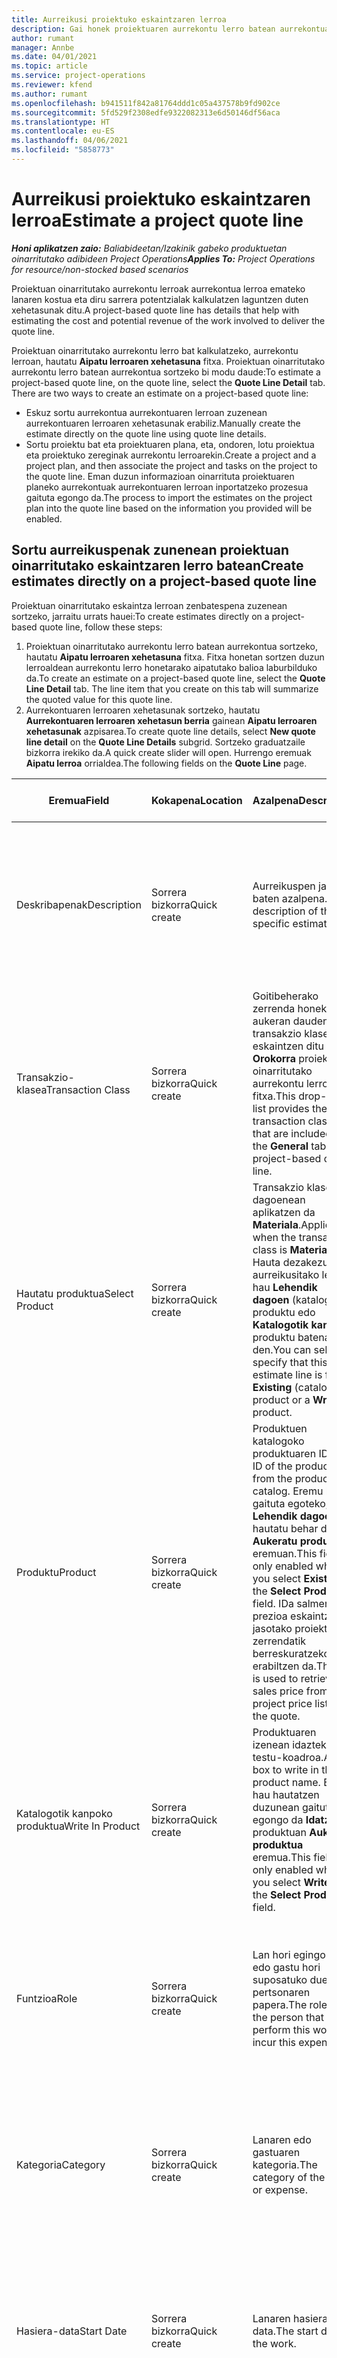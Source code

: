 ```yaml
---
title: Aurreikusi proiektuko eskaintzaren lerroa
description: Gai honek proiektuaren aurrekontu lerro batean aurrekontua nola sortu jakiteko informazioa eskaintzen du.
author: rumant
manager: Annbe
ms.date: 04/01/2021
ms.topic: article
ms.service: project-operations
ms.reviewer: kfend
ms.author: rumant
ms.openlocfilehash: b941511f842a81764ddd1c05a437578b9fd902ce
ms.sourcegitcommit: 5fd529f2308edfe9322082313e6d50146df56aca
ms.translationtype: HT
ms.contentlocale: eu-ES
ms.lasthandoff: 04/06/2021
ms.locfileid: "5858773"
---
```

# <a name="estimate-a-project-quote-line"></a><span data-ttu-id="7b7d9-103">Aurreikusi proiektuko eskaintzaren lerroa</span><span class="sxs-lookup"><span data-stu-id="7b7d9-103">Estimate a project quote line</span></span>

<span data-ttu-id="7b7d9-104">_**Honi aplikatzen zaio:** Baliabideetan/Izakinik gabeko produktuetan oinarritutako adibideen Project Operations_</span><span class="sxs-lookup"><span data-stu-id="7b7d9-104">_**Applies To:** Project Operations for resource/non-stocked based scenarios_</span></span>

<span data-ttu-id="7b7d9-105">Proiektuan oinarritutako aurrekontu lerroak aurrekontua lerroa emateko lanaren kostua eta diru sarrera potentzialak kalkulatzen laguntzen duten xehetasunak ditu.</span><span class="sxs-lookup"><span data-stu-id="7b7d9-105">A project-based quote line has details that help with estimating the cost and potential revenue of the work involved to deliver the quote line.</span></span>

<span data-ttu-id="7b7d9-106">Proiektuan oinarritutako aurrekontu lerro bat kalkulatzeko, aurrekontu lerroan, hautatu **Aipatu lerroaren xehetasuna** fitxa. Proiektuan oinarritutako aurrekontu lerro batean aurrekontua sortzeko bi modu daude:</span><span class="sxs-lookup"><span data-stu-id="7b7d9-106">To estimate a project-based quote line, on the quote line, select the **Quote Line Detail** tab. There are two ways to create an estimate on a project-based quote line:</span></span>

   - <span data-ttu-id="7b7d9-107">Eskuz sortu aurrekontua aurrekontuaren lerroan zuzenean aurrekontuaren lerroaren xehetasunak erabiliz.</span><span class="sxs-lookup"><span data-stu-id="7b7d9-107">Manually create the estimate directly on the quote line using quote line details.</span></span> 
   - <span data-ttu-id="7b7d9-108">Sortu proiektu bat eta proiektuaren plana, eta, ondoren, lotu proiektua eta proiektuko zereginak aurrekontu lerroarekin.</span><span class="sxs-lookup"><span data-stu-id="7b7d9-108">Create a project and a project plan, and then associate the project and tasks on the project to the quote line.</span></span> <span data-ttu-id="7b7d9-109">Eman duzun informazioan oinarrituta proiektuaren planeko aurrekontuak aurrekontuaren lerroan inportatzeko prozesua gaituta egongo da.</span><span class="sxs-lookup"><span data-stu-id="7b7d9-109">The process to import the estimates on the project plan into the quote line based on the information you provided will be enabled.</span></span>

## <a name="create-estimates-directly-on-a-project-based-quote-line"></a><span data-ttu-id="7b7d9-110">Sortu aurreikuspenak zunenean proiektuan oinarritutako eskaintzaren lerro batean</span><span class="sxs-lookup"><span data-stu-id="7b7d9-110">Create estimates directly on a project-based quote line</span></span>

<span data-ttu-id="7b7d9-111">Proiektuan oinarritutako eskaintza lerroan zenbatespena zuzenean sortzeko, jarraitu urrats hauei:</span><span class="sxs-lookup"><span data-stu-id="7b7d9-111">To create estimates directly on a project-based quote line, follow these steps:</span></span>

1. <span data-ttu-id="7b7d9-112">Proiektuan oinarritutako aurrekontu lerro batean aurrekontua sortzeko, hautatu **Aipatu lerroaren xehetasuna** fitxa. Fitxa honetan sortzen duzun lerroaldean aurrekontu lerro honetarako aipatutako balioa laburbilduko da.</span><span class="sxs-lookup"><span data-stu-id="7b7d9-112">To create an estimate on a project-based quote line, select the **Quote Line Detail** tab. The line item that you create on this tab will summarize the quoted value for this quote line.</span></span> 
2. <span data-ttu-id="7b7d9-113">Aurrekontuaren lerroaren xehetasunak sortzeko, hautatu **Aurrekontuaren lerroaren xehetasun berria** gainean **Aipatu lerroaren xehetasunak** azpisarea.</span><span class="sxs-lookup"><span data-stu-id="7b7d9-113">To create quote line details, select **New quote line detail** on the **Quote Line Details** subgrid.</span></span> <span data-ttu-id="7b7d9-114">Sortzeko graduatzaile bizkorra irekiko da.</span><span class="sxs-lookup"><span data-stu-id="7b7d9-114">A quick create slider will open.</span></span> <span data-ttu-id="7b7d9-115">Hurrengo eremuak **Aipatu lerroa** orrialdea.</span><span class="sxs-lookup"><span data-stu-id="7b7d9-115">The following fields on the **Quote Line** page.</span></span>

| <span data-ttu-id="7b7d9-116">**Eremua**</span><span class="sxs-lookup"><span data-stu-id="7b7d9-116">**Field**</span></span> | <span data-ttu-id="7b7d9-117">**Kokapena**</span><span class="sxs-lookup"><span data-stu-id="7b7d9-117">**Location**</span></span> | <span data-ttu-id="7b7d9-118">**Azalpena**</span><span class="sxs-lookup"><span data-stu-id="7b7d9-118">**Description**</span></span> | <span data-ttu-id="7b7d9-119">**Downstream eragina**</span><span class="sxs-lookup"><span data-stu-id="7b7d9-119">**Downstream impact**</span></span> |
| --- | --- | --- | --- |
| <span data-ttu-id="7b7d9-120">Deskribapenak</span><span class="sxs-lookup"><span data-stu-id="7b7d9-120">Description</span></span> | <span data-ttu-id="7b7d9-121">Sorrera bizkorra</span><span class="sxs-lookup"><span data-stu-id="7b7d9-121">Quick create</span></span> | <span data-ttu-id="7b7d9-122">Aurreikuspen jakin baten azalpena.</span><span class="sxs-lookup"><span data-stu-id="7b7d9-122">A description of the specific estimate.</span></span> | <span data-ttu-id="7b7d9-123">Balio horrek lehenetsitako lotura duen eskaintzaren lerroaren xehetasunak lehenetsitakoak dira automatikoki sortzen diren kostuak.</span><span class="sxs-lookup"><span data-stu-id="7b7d9-123">This value defaults to the related quote line detail for cost that is automatically created.</span></span> |
| <span data-ttu-id="7b7d9-124">Transakzio-klasea</span><span class="sxs-lookup"><span data-stu-id="7b7d9-124">Transaction Class</span></span> | <span data-ttu-id="7b7d9-125">Sorrera bizkorra</span><span class="sxs-lookup"><span data-stu-id="7b7d9-125">Quick create</span></span> | <span data-ttu-id="7b7d9-126">Goitibeherako zerrenda honek aukeran dauden transakzio klaseak eskaintzen ditu **Orokorra** proiektuan oinarritutako aurrekontu lerroaren fitxa.</span><span class="sxs-lookup"><span data-stu-id="7b7d9-126">This drop-down list provides the transaction classes that are included on the **General** tab of project-based quote line.</span></span>  | <span data-ttu-id="7b7d9-127">Balio horrek lehenetsitako lotura duen eskaintzaren lerroaren xehetasunak lehenetsitakoak dira automatikoki sortzen diren kostuak.</span><span class="sxs-lookup"><span data-stu-id="7b7d9-127">This value defaults to the related quote line detail for cost that is automatically created.</span></span> |
| <span data-ttu-id="7b7d9-128">Hautatu produktua</span><span class="sxs-lookup"><span data-stu-id="7b7d9-128">Select Product</span></span> | <span data-ttu-id="7b7d9-129">Sorrera bizkorra</span><span class="sxs-lookup"><span data-stu-id="7b7d9-129">Quick create</span></span> | <span data-ttu-id="7b7d9-130">Transakzio klasea dagoenean aplikatzen da **Materiala**.</span><span class="sxs-lookup"><span data-stu-id="7b7d9-130">Applies when the transaction class is **Material**.</span></span> <span data-ttu-id="7b7d9-131">Hauta dezakezu aurreikusitako lerro hau **Lehendik dagoen** (katalogoa) produktu edo **Katalogotik kanpoko** produktu batena den.</span><span class="sxs-lookup"><span data-stu-id="7b7d9-131">You can select to specify that this estimate line is for an **Existing** (catalog) product or a **Write in** product.</span></span> | <span data-ttu-id="7b7d9-132">Balio horrek lehenetsitako lotura duen eskaintzaren lerroaren xehetasunak lehenetsitakoak dira automatikoki sortzen diren kostuak.</span><span class="sxs-lookup"><span data-stu-id="7b7d9-132">This value defaults to the related quote line detail for cost that is automatically created.</span></span> |
| <span data-ttu-id="7b7d9-133">Produktu</span><span class="sxs-lookup"><span data-stu-id="7b7d9-133">Product</span></span> | <span data-ttu-id="7b7d9-134">Sorrera bizkorra</span><span class="sxs-lookup"><span data-stu-id="7b7d9-134">Quick create</span></span> | <span data-ttu-id="7b7d9-135">Produktuen katalogoko produktuaren IDa.</span><span class="sxs-lookup"><span data-stu-id="7b7d9-135">The ID of the product from the product catalog.</span></span> <span data-ttu-id="7b7d9-136">Eremu hau gaituta egoteko, **Lehendik dagoena** hautatu behar duzu **Aukeratu produktua** eremuan.</span><span class="sxs-lookup"><span data-stu-id="7b7d9-136">This field is only enabled when you select **Existing** in the **Select Product** field.</span></span> <span data-ttu-id="7b7d9-137">IDa salmenta prezioa eskaintzan jasotako proiektuaren zerrendatik berreskuratzeko erabiltzen da.</span><span class="sxs-lookup"><span data-stu-id="7b7d9-137">The ID is used to retrieve the sales price from the project price list on the quote.</span></span> | <span data-ttu-id="7b7d9-138">Balio horrek lehenetsitako lotura duen eskaintzaren lerroaren xehetasunak lehenetsitakoak dira automatikoki sortzen diren kostuak.</span><span class="sxs-lookup"><span data-stu-id="7b7d9-138">This value defaults to the related quote line detail for cost that is automatically created.</span></span> |
| <span data-ttu-id="7b7d9-139">Katalogotik kanpoko produktua</span><span class="sxs-lookup"><span data-stu-id="7b7d9-139">Write In Product</span></span> | <span data-ttu-id="7b7d9-140">Sorrera bizkorra</span><span class="sxs-lookup"><span data-stu-id="7b7d9-140">Quick create</span></span> | <span data-ttu-id="7b7d9-141">Produktuaren izenean idazteko testu-koadroa.</span><span class="sxs-lookup"><span data-stu-id="7b7d9-141">A text box to write in the product name.</span></span> <span data-ttu-id="7b7d9-142">Eremu hau hautatzen duzunean gaituta egongo da **Idatzi** produktuan **Aukeratu produktua** eremua.</span><span class="sxs-lookup"><span data-stu-id="7b7d9-142">This field is only enabled when you select **Write In** in the **Select Product** field.</span></span>| <span data-ttu-id="7b7d9-143">Balio horrek lehenetsitako lotura duen eskaintzaren lerroaren xehetasunak lehenetsitakoak dira automatikoki sortzen diren kostuak.</span><span class="sxs-lookup"><span data-stu-id="7b7d9-143">This value defaults to the related quote line detail for cost that is automatically created.</span></span> |
| <span data-ttu-id="7b7d9-144">Funtzioa</span><span class="sxs-lookup"><span data-stu-id="7b7d9-144">Role</span></span> | <span data-ttu-id="7b7d9-145">Sorrera bizkorra</span><span class="sxs-lookup"><span data-stu-id="7b7d9-145">Quick create</span></span> | <span data-ttu-id="7b7d9-146">Lan hori egingo duen edo gastu hori suposatuko duen pertsonaren papera.</span><span class="sxs-lookup"><span data-stu-id="7b7d9-146">The role of the person that will perform this work or incur this expense.</span></span> | <span data-ttu-id="7b7d9-147">Balio horrek lehenetsitako lotura duen eskaintzaren lerroaren xehetasunak lehenetsitakoak dira automatikoki sortzen diren kostuak.</span><span class="sxs-lookup"><span data-stu-id="7b7d9-147">This value defaults to the related quote line detail for cost that is automatically created.</span></span> |
| <span data-ttu-id="7b7d9-148">Kategoria</span><span class="sxs-lookup"><span data-stu-id="7b7d9-148">Category</span></span> | <span data-ttu-id="7b7d9-149">Sorrera bizkorra</span><span class="sxs-lookup"><span data-stu-id="7b7d9-149">Quick create</span></span> | <span data-ttu-id="7b7d9-150">Lanaren edo gastuaren kategoria.</span><span class="sxs-lookup"><span data-stu-id="7b7d9-150">The category of the work or expense.</span></span> | <span data-ttu-id="7b7d9-151">Balio horrek lehenetsitako lotura duen eskaintzaren lerroaren xehetasunak lehenetsitakoak dira automatikoki sortzen diren kostuak.</span><span class="sxs-lookup"><span data-stu-id="7b7d9-151">This value defaults to the related quote line detail for cost that is automatically created.</span></span> |
| <span data-ttu-id="7b7d9-152">Hasiera-data</span><span class="sxs-lookup"><span data-stu-id="7b7d9-152">Start Date</span></span> | <span data-ttu-id="7b7d9-153">Sorrera bizkorra</span><span class="sxs-lookup"><span data-stu-id="7b7d9-153">Quick create</span></span> | <span data-ttu-id="7b7d9-154">Lanaren hasiera-data.</span><span class="sxs-lookup"><span data-stu-id="7b7d9-154">The start date of the work.</span></span> | <span data-ttu-id="7b7d9-155">Eremu horrek lehenetsitako lotura duen eskaintzaren lerroaren xehetasunak lehenetsitakoak dira automatikoki sortzen diren kostuak.</span><span class="sxs-lookup"><span data-stu-id="7b7d9-155">This field defaults to the quote line detail for cost that is automatically created.</span></span> |
| <span data-ttu-id="7b7d9-156">Amaiera-data</span><span class="sxs-lookup"><span data-stu-id="7b7d9-156">End Date</span></span> | <span data-ttu-id="7b7d9-157">Sorrera bizkorra</span><span class="sxs-lookup"><span data-stu-id="7b7d9-157">Quick create</span></span> | <span data-ttu-id="7b7d9-158">Lanaren amaiera-data.</span><span class="sxs-lookup"><span data-stu-id="7b7d9-158">The end date of the work.</span></span> | <span data-ttu-id="7b7d9-159">Eremu horrek lehenetsitako lotura duen eskaintzaren lerroaren xehetasunak lehenetsitakoak dira automatikoki sortzen diren kostuak.</span><span class="sxs-lookup"><span data-stu-id="7b7d9-159">This field defaults to the quote line detail for cost that is automatically created.</span></span> |
| <span data-ttu-id="7b7d9-160">Baliabideen enpresa</span><span class="sxs-lookup"><span data-stu-id="7b7d9-160">Resourcing Company</span></span> | <span data-ttu-id="7b7d9-161">Sorrera bizkorra</span><span class="sxs-lookup"><span data-stu-id="7b7d9-161">Quick Create</span></span> | <span data-ttu-id="7b7d9-162">Kostu hori suposatzen duen eta bertan lan egiteko baliabidea eskaintzen duen baliabideen enpresa edo legezko unitatea.</span><span class="sxs-lookup"><span data-stu-id="7b7d9-162">The resourcing company or legal entity that incurs this cost and provides the resource to work on it.</span></span> | <span data-ttu-id="7b7d9-163">Balioak lehenetsitako lotura duen eskaintzaren lerroaren xehetasunak lehenetsitakoak dira automatikoki sortzen diren kostuak eta kostuaren prezioan erabiltzen da.</span><span class="sxs-lookup"><span data-stu-id="7b7d9-163">The value defaults to the related quote line detail for cost that is automatically created and is used in cost price retrieval.</span></span> |
| <span data-ttu-id="7b7d9-164">Baliabide-unitatea</span><span class="sxs-lookup"><span data-stu-id="7b7d9-164">Resourcing Unit</span></span> | <span data-ttu-id="7b7d9-165">Sorrera bizkorra</span><span class="sxs-lookup"><span data-stu-id="7b7d9-165">Quick create</span></span> | <span data-ttu-id="7b7d9-166">Kostu hori suposatzen duen eta bertan lan egiteko baliabidea eskaintzen duen baliabideen unitatea.</span><span class="sxs-lookup"><span data-stu-id="7b7d9-166">The resourcing unit that incurs this cost and provides the resource to work on it.</span></span> | <span data-ttu-id="7b7d9-167">Balio honek lehenetsitako lotura duen eskaintzaren lerroaren xehetasunak lehenetsitakoak dira automatikoki sortzen diren kostuak eta kostuaren prezioan erabiltzen da.</span><span class="sxs-lookup"><span data-stu-id="7b7d9-167">This value defaults to the related quote line detail for cost that is automatically created and is used in cost price retrieval.</span></span> |
| <span data-ttu-id="7b7d9-168">Unitate-antolaketa</span><span class="sxs-lookup"><span data-stu-id="7b7d9-168">Unit schedule</span></span> | <span data-ttu-id="7b7d9-169">Sorrera bizkorra</span><span class="sxs-lookup"><span data-stu-id="7b7d9-169">Quick create</span></span> | <span data-ttu-id="7b7d9-170">Lanaren, produktuaren edo gastuaren unitate taldea.</span><span class="sxs-lookup"><span data-stu-id="7b7d9-170">The unit group of the work, product, or expense.</span></span> <span data-ttu-id="7b7d9-171">Unitateak unitateen ordutegiari edo unitate talde bati dagozkie.</span><span class="sxs-lookup"><span data-stu-id="7b7d9-171">Units belong to a unit schedule or a group of units.</span></span> <span data-ttu-id="7b7d9-172">Adibidez, miliak eta kilometroak distantzia deskribatzen duten unitate multzo bateko kide diren unitateak dira.</span><span class="sxs-lookup"><span data-stu-id="7b7d9-172">For example, miles and kilometers are units that belong to a group of units that describes distance.</span></span> | <span data-ttu-id="7b7d9-173">Balio horrek lehenetsitako lotura duen eskaintzaren lerroaren xehetasunak lehenetsitakoak dira automatikoki sortzen diren kostuak.</span><span class="sxs-lookup"><span data-stu-id="7b7d9-173">This value defaults to the related quote line detail for cost that is automatically created.</span></span> |
| <span data-ttu-id="7b7d9-174">Unitatea</span><span class="sxs-lookup"><span data-stu-id="7b7d9-174">Unit</span></span> | <span data-ttu-id="7b7d9-175">Sorrera bizkorra</span><span class="sxs-lookup"><span data-stu-id="7b7d9-175">Quick create</span></span> | <span data-ttu-id="7b7d9-176">Lanaren, produktuaren edo gastuaren unitatea.</span><span class="sxs-lookup"><span data-stu-id="7b7d9-176">The unit of the work, product, or expense.</span></span> | <span data-ttu-id="7b7d9-177">Balio horrek lehenetsitako lotura duen eskaintzaren lerroaren xehetasunak lehenetsitakoak dira automatikoki sortzen diren kostuak.</span><span class="sxs-lookup"><span data-stu-id="7b7d9-177">This value defaults to the related quote line detail for cost that is automatically created.</span></span> |
| <span data-ttu-id="7b7d9-178">Kantitatea</span><span class="sxs-lookup"><span data-stu-id="7b7d9-178">Quantity</span></span> | <span data-ttu-id="7b7d9-179">Sorrera bizkorra</span><span class="sxs-lookup"><span data-stu-id="7b7d9-179">Quick create</span></span> | <span data-ttu-id="7b7d9-180">Lanaren, produktuaren edo gastuaren zenbatekoa.</span><span class="sxs-lookup"><span data-stu-id="7b7d9-180">The quantity of work, product, or expense.</span></span> | <span data-ttu-id="7b7d9-181">Balio horrek lehenetsitako lotura duen eskaintzaren lerroaren xehetasunak lehenetsitakoak dira automatikoki sortzen diren kostuak.</span><span class="sxs-lookup"><span data-stu-id="7b7d9-181">This value defaults to the related quote line detail for cost that is automatically created.</span></span> |
| <span data-ttu-id="7b7d9-182">Unitateko prezioa</span><span class="sxs-lookup"><span data-stu-id="7b7d9-182">Unit price</span></span> | <span data-ttu-id="7b7d9-183">Sorrera bizkorra</span><span class="sxs-lookup"><span data-stu-id="7b7d9-183">Quick Create</span></span> |<span data-ttu-id="7b7d9-184">Lana burutzen duen rolaren faktura-tasa, produktuaren unitateko prezioa edo produktuaren edo gastu-kategoriaren salmenta-prezioa.</span><span class="sxs-lookup"><span data-stu-id="7b7d9-184">The bill rate of the role that is performing the work, the unit price of the product, or the sales price of the product or expense category.</span></span> <span data-ttu-id="7b7d9-185">Lehenetsitakoa da **Denbora** hasierako datarako eraginkorra den proiektuaren prezioen zerrendako rol prezioen lerroan prezioen dimentsio balioen konbinazioan oinarrituta.</span><span class="sxs-lookup"><span data-stu-id="7b7d9-185">The default for **Time** is based on the combination of pricing dimension values on the role price line of the project price list that is effective for the start date.</span></span> <span data-ttu-id="7b7d9-186">**Gastuak** eremuari dagokienez, lehenetsia hasierako datarako eraginkorra den proiektuaren prezioen zerrendako transakzioen kategoriako prezioaren konfiguraziokoa da.</span><span class="sxs-lookup"><span data-stu-id="7b7d9-186">For **Expenses**, the default is from the price setup for the transaction category in the project price list that is effective for the start date.</span></span> <span data-ttu-id="7b7d9-187">Transakzio-kategoriaren prezio-metodoa unitateko prezioa ez bada, ez dago lehenespenik eta eremu hau hutsik geratuko da.</span><span class="sxs-lookup"><span data-stu-id="7b7d9-187">If the pricing method for the transaction category is not price-per-unit, there is no default, and this field is left blank.</span></span> <span data-ttu-id="7b7d9-188">Produktuetarako, eremu honen lehenetsia **Prezioen zerrendako elementua** hasiera datarako eraginkorra den proiektuaren prezioen zerrendan.</span><span class="sxs-lookup"><span data-stu-id="7b7d9-188">For products, this field's default is based on the **Price list item**  line in the project price list that is effective for the start date.</span></span>| <span data-ttu-id="7b7d9-189">Lana burutzen duen rolaren kostu-tasa, gastuen kategoriaren kostua unitateko edo produktuaren kostua unitateko.</span><span class="sxs-lookup"><span data-stu-id="7b7d9-189">The cost rate of the role that is performing the work, the cost per unit of the expense category, or the unit cost of the product.</span></span> <span data-ttu-id="7b7d9-190">Lehenetsitakoa da **Denbora** hasierako datarako eraginkorra den kontratu-unitateari atxikiko kostuaren prezio-zerrendako rol prezioen lerroan prezioen dimentsio balioen konbinazioan oinarrituta.</span><span class="sxs-lookup"><span data-stu-id="7b7d9-190">The default for **Time** is based on the combination of pricing dimension values on the role price line of the cost price list attached to the contracting unit effective for the start date.</span></span> <span data-ttu-id="7b7d9-191">Gastuetarako, eremu honen lehenetsia kategoria-prezioaren zerrendako elementua hasiera datarako eraginkorra den kontratu-unitateari atxikitako kostuaren prezio-zerrendan.</span><span class="sxs-lookup"><span data-stu-id="7b7d9-191">For expenses, the default is based on the category price line of the cost price list attached to the contracting unit that is effective for the start date.</span></span> <span data-ttu-id="7b7d9-192">Transakzio kategoriako prezioen metodoa unitateko prezioa ez bada, ez dago lehenespenik eta eremu hau hutsik geratuko da.</span><span class="sxs-lookup"><span data-stu-id="7b7d9-192">If the pricing method for the transaction category isn't price-per-unit, there's no default and this field is left blank.</span></span> <span data-ttu-id="7b7d9-193">Produktuetarako, eremu honen lehenetsia **Prezioen zerrendako elementua** hasiera datarako eraginkorra den kontratu-unitateari atxikitako kostuaren prezio-zerrendan.</span><span class="sxs-lookup"><span data-stu-id="7b7d9-193">For products, this field's default is based on the **Price list item**  line of the cost price list attached to the contracting unit that is effective for the start date.</span></span>|
| <span data-ttu-id="7b7d9-194">Aurreikusitako zerga</span><span class="sxs-lookup"><span data-stu-id="7b7d9-194">Estimated Tax</span></span> | <span data-ttu-id="7b7d9-195">Sorrera bizkorra</span><span class="sxs-lookup"><span data-stu-id="7b7d9-195">Quick create</span></span> | <span data-ttu-id="7b7d9-196">Eskuz sar dezakezu lan edo gastu honen zerga.</span><span class="sxs-lookup"><span data-stu-id="7b7d9-196">You can manually enter the estimated tax for this work or expense.</span></span> | <span data-ttu-id="7b7d9-197">Ez dago alor honen beherako eraginik.</span><span class="sxs-lookup"><span data-stu-id="7b7d9-197">There is no downstream impact for this field.</span></span> |
| <span data-ttu-id="7b7d9-198">Kopurua</span><span class="sxs-lookup"><span data-stu-id="7b7d9-198">Amount</span></span> | <span data-ttu-id="7b7d9-199">Sorrera bizkorra</span><span class="sxs-lookup"><span data-stu-id="7b7d9-199">Quick create</span></span> | <span data-ttu-id="7b7d9-200">Informazioa eskuz sar dezakezu eremu honetan **Kopurua** eta **Prezioa** eremuak hutsik geratzen dira.</span><span class="sxs-lookup"><span data-stu-id="7b7d9-200">You can manually input information into this field if the **Quantity** and **Price** fields are left blank.</span></span> <span data-ttu-id="7b7d9-201">Eremu horiek hutsik ez badaude, eremu hau irakurtzeko soilik bihurtzen da eta honela kalkulatzen da (Kopurua \* Unitateko prezioa) + Zerga.</span><span class="sxs-lookup"><span data-stu-id="7b7d9-201">If these fields are not blank, this field becomes read only and is calculated as (Quantity \* Unit price) + Tax.</span></span> | <span data-ttu-id="7b7d9-202">Ez dago alor honen beherako eraginik.</span><span class="sxs-lookup"><span data-stu-id="7b7d9-202">There is no downstream impact for this field.</span></span> |

## <a name="update-prices-on-quote-line-details"></a><span data-ttu-id="7b7d9-203">Eguneratu prezioak aurrekontuaren lerroaren xehetasunetan</span><span class="sxs-lookup"><span data-stu-id="7b7d9-203">Update prices on quote line details</span></span>

<span data-ttu-id="7b7d9-204">Aurrekontuan erantsitako proiektuaren prezioen zerrendan edo kontratazio unitatearen kostuen prezioen zerrendan prezioak aldatu badituzu, hauta dezakezu **Birkalkulatu** **Aurrekontua** orrialdean, banakako aurrekontuaren lerroaren xehetasunetan prezioak freskatzeko, aldaketa hori islatzeko.</span><span class="sxs-lookup"><span data-stu-id="7b7d9-204">If you have changed prices on the project price list that is attached to the quote, or on cost price list of the contracting unit, you can select **Recalculate** on the **Quote** page, to refresh the prices on the individual quote line details to reflect this change.</span></span> <span data-ttu-id="7b7d9-205">Hautatzen duzunean **Birkalkulatu**, Aurrekontu honetako aurrekontu lerro guztietako prezioak berrezarri egingo direla jakinarazten duen abisua agertzen da.</span><span class="sxs-lookup"><span data-stu-id="7b7d9-205">When you select **Recalculate**, a warning appears that informs you that prices on quote line details for all quote lines on this quote will be reset.</span></span> <span data-ttu-id="7b7d9-206">Aukeratu **Bai**, salmenten zein kostuen aurrekontuaren lerroaren xehetasunak freskatzeko.</span><span class="sxs-lookup"><span data-stu-id="7b7d9-206">Select **Yes** to refresh prices for both sales and cost quote line details.</span></span>

## <a name="access-quote-line-details-for-cost"></a><span data-ttu-id="7b7d9-207">Sar ezazu aurrekontuaren lerroaren kostua</span><span class="sxs-lookup"><span data-stu-id="7b7d9-207">Access quote line details for cost</span></span>

<span data-ttu-id="7b7d9-208">Aurrekontuaren lerroaren xehetasunak kostuetarako sartzeko, jarraitu urrats hauei:</span><span class="sxs-lookup"><span data-stu-id="7b7d9-208">To access quote line details for cost, follow these steps:</span></span>

1. <span data-ttu-id="7b7d9-209">**Aipatu lerroaren xehetasunak** fitxa, hautatu sarean errenkada bat azpisareko tresna-barran ekintzak gaitzeko.</span><span class="sxs-lookup"><span data-stu-id="7b7d9-209">On the **Quote Line Details** tab, select a row in the grid to enable actions on the toolbar of the subgrid.</span></span> 
2. <span data-ttu-id="7b7d9-210">Aukeratu **Ireki kostuaren xehetasuna** aurrekontu lerro honi lotutako kostu tasa eta zenbatekoa ikusteko.</span><span class="sxs-lookup"><span data-stu-id="7b7d9-210">Select **Open Cost Detail** to see the related cost rate and amount for this quote line.</span></span>

> [!NOTE]
> <span data-ttu-id="7b7d9-211">Aurrekontuaren lerroaren xehetasunean baliabideen hornikuntza-unitatea, kantitatea, datak, rola edo kategoriako balioak aldatzeak salmentetarako aurrekontuaren lerroaren xehetasunetan dagozkien balioak aldatuko ditu.</span><span class="sxs-lookup"><span data-stu-id="7b7d9-211">Changing the resourcing unit, quantity, dates, role, or category values on the quote line detail for cost will change the corresponding values on the quote line details for sales.</span></span>

## <a name="currency-on-quote-line-details-for-cost-and-sales"></a><span data-ttu-id="7b7d9-212">Aurrekontuaren lineako xehetasunen moneta kostu eta salmentetarako</span><span class="sxs-lookup"><span data-stu-id="7b7d9-212">Currency on quote line details for cost and sales</span></span>

<span data-ttu-id="7b7d9-213">Aurrekontuaren lerroaren xehetasuneko moneta proiektuaren prezioen zerrendako salmenten lehenespenetarako, aurrekontuaren lerroaren xehetasunaren hasierako datan eraginkorra dena.</span><span class="sxs-lookup"><span data-stu-id="7b7d9-213">The currency on the quote line detail for sales defaults from the project price list that is effective for the start date of the quote line detail.</span></span>

<span data-ttu-id="7b7d9-214">Aurrekontuaren lerroaren xehetasuneko moneta proiektuaren prezioen zerrendako kostuen lehenespenetarako, aurrekontuaren kontratu-unitatearen lerroaren xehetasunaren hasierako datan eraginkorra dena.</span><span class="sxs-lookup"><span data-stu-id="7b7d9-214">The currency on the quote line detail for cost defaults from the price list of the contracting unit of the quote that is effective for the start date of the quote line detail for cost.</span></span>

> [!NOTE]
> <span data-ttu-id="7b7d9-215">Errentagarritasunaren kalkuluek kostuaren eta salmenten aurrekontuaren lerroaren xehetasunen zenbatekoa inguruneko oinarrizko moneta bihurtzen dute aurrekontuan estimatutako marjina orokorra jakinarazteko.</span><span class="sxs-lookup"><span data-stu-id="7b7d9-215">Profitability calculations convert the amount on quote line details for cost and sales into the base currency of the environment to report the overall estimated margin on the quote.</span></span> <span data-ttu-id="7b7d9-216">Moneta biribiltzeko akatsak eta aldatutako marjinak gerta litezke data truke-tasa eraginkorrik ez dagoelako.</span><span class="sxs-lookup"><span data-stu-id="7b7d9-216">Currency rounding errors and changed margins could occur because of the lack of date effective exchange rates.</span></span> <span data-ttu-id="7b7d9-217">Erabil itzazu kalkulu hauek proiektuen eskaintzetan soilik, gutxi gorabeherakoak baitira eta ez baitira legezko biribilketarako edo bestelako biribiltzeetarako zehaztasun handiagoa eskatzen dutenak eta truke-tasen dataren eraginkortasunaz jabetzea.</span><span class="sxs-lookup"><span data-stu-id="7b7d9-217">Use these calculations only on project quotes as these are approximations and are not actual statutory or other reporting that requires higher precision of rounding and awareness of date effectivity for exchange rates.</span></span>


[!INCLUDE[footer-include](../includes/footer-banner.md)]
